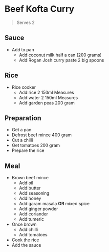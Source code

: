 # Beef Kofta Curry

> Serves 2

## Sauce

- Add to pan
  - Add coconut milk half a can (200 grams)
  - Add Rogan Josh curry paste 2 big spoons

## Rice

- Rice cooker
  - Add rice 2 150ml Measures
  - Add water 2 150ml Measures
  - Add garden peas 200 gram

## Preparation

- Get a pan
- Defrost beef mince 400 gram
- Cut a chilli
- Get tomatoes 200 gram
- Prepare the rice

## Meal

- Brown beef mince
  - Add oil
  - Add butter
  - Add seasoning
  - Add honey
  - Add garam masala **OR** mixed spice
  - Add ginger powder
  - Add coriander
  - Add tumeric
- Once brown
  - Add chilli
  - Add tomatoes
- Cook the rice
- Add the sauce
